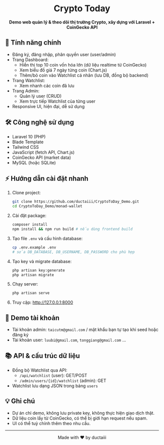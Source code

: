 <div align="center">
	<h1>Crypto Today</h1>
	<p><b>Demo web quản lý & theo dõi thị trường Crypto, xây dựng với Laravel + CoinGecko API</b></p>
</div>

## 🚀 Tính năng chính

- Đăng ký, đăng nhập, phân quyền user (user/admin)
- Trang Dashboard:
	- Hiển thị top 10 coin vốn hóa lớn (dữ liệu realtime từ CoinGecko)
	- Xem biểu đồ giá 7 ngày từng coin (Chart.js)
	- Thêm/bỏ coin vào Watchlist cá nhân (lưu DB, đồng bộ backend)
- Trang Watchlist:
	- Xem nhanh các coin đã lưu
- Trang Admin:
	- Quản lý user (CRUD)
	- Xem trực tiếp Watchlist của từng user
- Responsive UI, hiện đại, dễ sử dụng

## 🛠️ Công nghệ sử dụng

- Laravel 10 (PHP)
- Blade Template
- Tailwind CSS
- JavaScript (fetch API, Chart.js)
- CoinGecko API (market data)
- MySQL (hoặc SQLite)

## ⚡ Hướng dẫn cài đặt nhanh

1. Clone project:
	 ```bash
	 git clone https://github.com/ductaiii/CryptoToDay_Demo.git
	 cd CryptoToDay_Demo/monad-wallet
	 ```
2. Cài đặt package:
	 ```bash
	 composer install
	 npm install && npm run build # nếu dùng frontend build
	 ```
3. Tạo file `.env` và cấu hình database:
	 ```bash
	 cp .env.example .env
	 # sửa DB_DATABASE, DB_USERNAME, DB_PASSWORD cho phù hợp
	 ```
4. Tạo key và migrate database:
	 ```bash
	 php artisan key:generate
	 php artisan migrate
	 ```
5. Chạy server:
	 ```bash
	 php artisan serve
	 ```
6. Truy cập: http://127.0.0.1:8000

## 📝 Demo tài khoản

- Tài khoản admin: `taicutm@gmail.com` / mật khẩu bạn tự tạo khi seed hoặc đăng ký
- Tài khoản user: `luubi@gmail.com`, `tonggiang@gmail.com` ...

## 📚 API & cấu trúc dữ liệu

- Đồng bộ Watchlist qua API:
	- `/api/watchlist` (user): GET/POST
	- `/admin/users/{id}/watchlist` (admin): GET
- Watchlist lưu dạng JSON trong bảng `users`

## 💡 Ghi chú

- Dự án chỉ demo, không lưu private key, không thực hiện giao dịch thật.
- Dữ liệu coin lấy từ CoinGecko, có thể bị giới hạn request nếu spam.
- UI có thể tuỳ chỉnh thêm theo nhu cầu.

---
<div align="center">Made with ❤️ by ductaiii</div>

